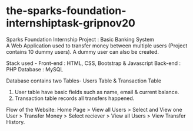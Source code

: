 # the-sparks-foundation-internshiptask-gripnov20
Sparks Foundation Internship Project : Basic Banking System  
A Web Application used to transfer money between multiple users (Project contains 10 dummy users). A dummy user can also be created.  

Stack used - 
Front-end : HTML, CSS, Bootstrap & Javascript 
Back-end : PHP 
Database : MySQL   

Database contains two Tables- Users Table & Transaction Table 
1. User table have basic fields such as name, email & current balance. 
2. Transaction table records all transfers happened.  

Flow of the Website: Home Page > View all Users > Select and View one User > Transfer Money > Select reciever > View all Users > View Transfer History.
